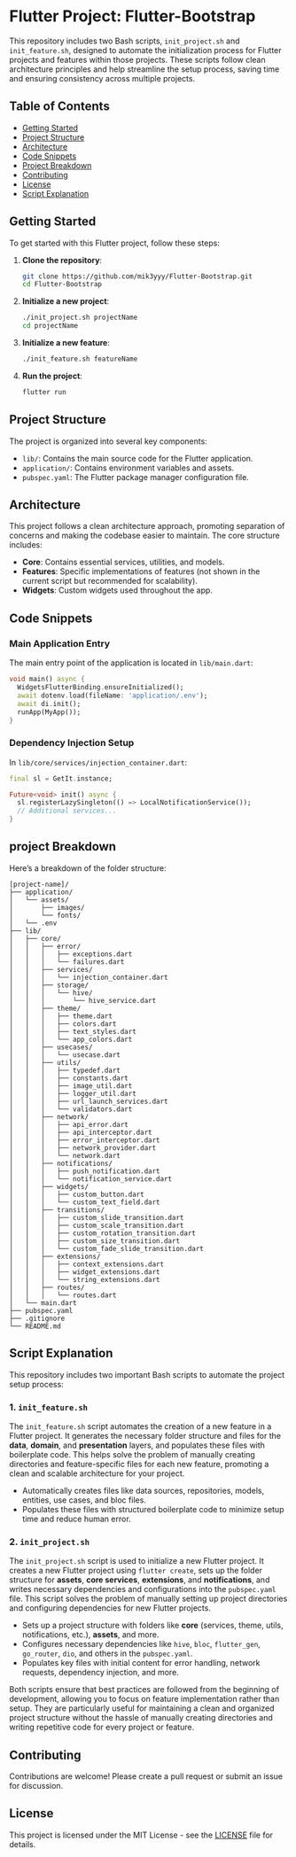# Flutter Project: Flutter-Bootstrap

This repository includes two Bash scripts, `init_project.sh` and `init_feature.sh`, designed to automate the initialization process for Flutter projects and features within those projects. These scripts follow clean architecture principles and help streamline the setup process, saving time and ensuring consistency across multiple projects.

## Table of Contents
- [Getting Started](#getting-started)
- [Project Structure](#project-structure)
- [Architecture](#architecture)
- [Code Snippets](#code-snippets)
- [Project Breakdown](#project-breakdown)
- [Contributing](#contributing)
- [License](#license)
- [Script Explanation](#script-explanation)

## Getting Started

To get started with this Flutter project, follow these steps:

1. **Clone the repository**:
   ```bash
   git clone https://github.com/mik3yyy/Flutter-Bootstrap.git
   cd Flutter-Bootstrap
   ```

2. **Initialize a new project**:
   ```bash
   ./init_project.sh projectName
   cd projectName
   ```

3. **Initialize a new feature**:
   ```bash
   ./init_feature.sh featureName
   ```

4. **Run the project**:
   ```bash
   flutter run
   ```

## Project Structure

The project is organized into several key components:

- `lib/`: Contains the main source code for the Flutter application.
- `application/`: Contains environment variables and assets.
- `pubspec.yaml`: The Flutter package manager configuration file.

## Architecture

This project follows a clean architecture approach, promoting separation of concerns and making the codebase easier to maintain. The core structure includes:

- **Core**: Contains essential services, utilities, and models.
- **Features**: Specific implementations of features (not shown in the current script but recommended for scalability).
- **Widgets**: Custom widgets used throughout the app.

## Code Snippets

### Main Application Entry

The main entry point of the application is located in `lib/main.dart`:

```dart
void main() async {
  WidgetsFlutterBinding.ensureInitialized();
  await dotenv.load(fileName: 'application/.env');
  await di.init();
  runApp(MyApp());
}
```

### Dependency Injection Setup

In `lib/core/services/injection_container.dart`:

```dart
final sl = GetIt.instance;

Future<void> init() async {
  sl.registerLazySingleton(() => LocalNotificationService());
  // Additional services...
}
```

## project Breakdown

Here’s a breakdown of the folder structure:

```
[project-name]/
├── application/
│   └── assets/
│       ├── images/
│       └── fonts/
│   └── .env
├── lib/
│   ├── core/
│   │   ├── error/
│   │   │   ├── exceptions.dart
│   │   │   └── failures.dart
│   │   ├── services/
│   │   │   └── injection_container.dart
│   │   ├── storage/
│   │   │   └── hive/
│   │   │       └── hive_service.dart
│   │   ├── theme/
│   │   │   ├── theme.dart
│   │   │   ├── colors.dart
│   │   │   ├── text_styles.dart
│   │   │   └── app_colors.dart
│   │   ├── usecases/
│   │   │   └── usecase.dart
│   │   ├── utils/
│   │   │   ├── typedef.dart
│   │   │   ├── constants.dart
│   │   │   ├── image_util.dart
│   │   │   ├── logger_util.dart
│   │   │   ├── url_launch_services.dart
│   │   │   └── validators.dart
│   │   ├── network/
│   │   │   ├── api_error.dart
│   │   │   ├── api_interceptor.dart
│   │   │   ├── error_interceptor.dart
│   │   │   ├── network_provider.dart
│   │   │   └── network.dart
│   │   ├── notifications/
│   │   │   ├── push_notification.dart
│   │   │   └── notification_service.dart
│   │   ├── widgets/
│   │   │   ├── custom_button.dart
│   │   │   └── custom_text_field.dart
│   │   ├── transitions/
│   │   │   ├── custom_slide_transition.dart
│   │   │   ├── custom_scale_transition.dart
│   │   │   ├── custom_rotation_transition.dart
│   │   │   ├── custom_size_transition.dart
│   │   │   └── custom_fade_slide_transition.dart
│   │   ├── extensions/
│   │   │   ├── context_extensions.dart
│   │   │   ├── widget_extensions.dart
│   │   │   └── string_extensions.dart
│   │   ├── routes/
│   │   │   └── routes.dart
│   └── main.dart
├── pubspec.yaml
├── .gitignore
└── README.md
```

## Script Explanation

This repository includes two important Bash scripts to automate the project setup process:

### 1. `init_feature.sh`

The `init_feature.sh` script automates the creation of a new feature in a Flutter project. It generates the necessary folder structure and files for the **data**, **domain**, and **presentation** layers, and populates these files with boilerplate code. This helps solve the problem of manually creating directories and feature-specific files for each new feature, promoting a clean and scalable architecture for your project.

- Automatically creates files like data sources, repositories, models, entities, use cases, and bloc files.
- Populates these files with structured boilerplate code to minimize setup time and reduce human error.

### 2. `init_project.sh`

The `init_project.sh` script is used to initialize a new Flutter project. It creates a new Flutter project using `flutter create`, sets up the folder structure for **assets**, **core services**, **extensions**, and **notifications**, and writes necessary dependencies and configurations into the `pubspec.yaml` file. This script solves the problem of manually setting up project directories and configuring dependencies for new Flutter projects.

- Sets up a project structure with folders like **core** (services, theme, utils, notifications, etc.), **assets**, and more.
- Configures necessary dependencies like `hive`, `bloc`, `flutter_gen`, `go_router`, `dio`, and others in the `pubspec.yaml`.
- Populates key files with initial content for error handling, network requests, dependency injection, and more.

Both scripts ensure that best practices are followed from the beginning of development, allowing you to focus on feature implementation rather than setup. They are particularly useful for maintaining a clean and organized project structure without the hassle of manually creating directories and writing repetitive code for every project or feature.

## Contributing

Contributions are welcome! Please create a pull request or submit an issue for discussion.

## License

This project is licensed under the MIT License - see the [LICENSE](LICENSE) file for details.
